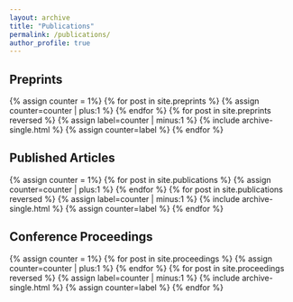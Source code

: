 ```yaml
---
layout: archive
title: "Publications"
permalink: /publications/
author_profile: true
---
```


## Preprints
{% assign counter = 1%} {% for post in site.preprints %} {% assign counter=counter | plus:1 %} {% endfor %}
{% for post in site.preprints reversed %}
{% assign label=counter | minus:1 %}
{% include archive-single.html %}
{% assign counter=label %}
{% endfor %}

## Published Articles
{% assign counter = 1%} {% for post in site.publications %} {% assign counter=counter | plus:1 %} {% endfor %}
{% for post in site.publications reversed %}
{% assign label=counter | minus:1 %}
{% include archive-single.html %}
{% assign counter=label %}
{% endfor %}

## Conference Proceedings
{% assign counter = 1%} {% for post in site.proceedings %} {% assign counter=counter | plus:1 %} {% endfor %}
{% for post in site.proceedings reversed %}
{% assign label=counter | minus:1 %}
{% include archive-single.html %}
{% assign counter=label %}
{% endfor %}
